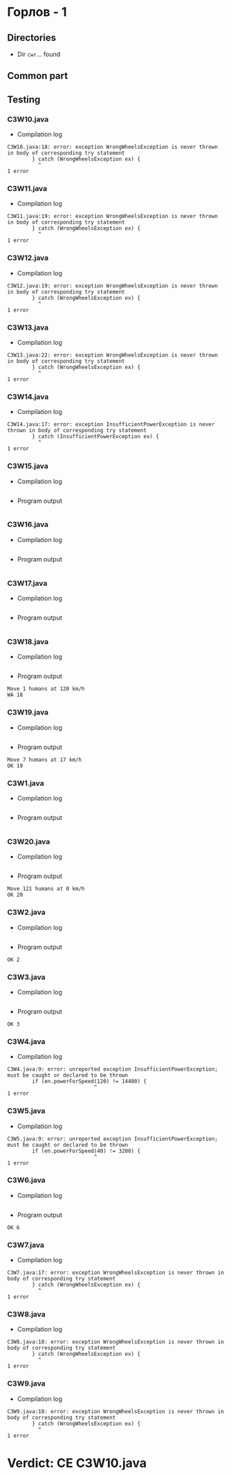 # Горлов - 1
## Directories
- Dir `cwr`... found
## Common part
## Testing

### C3W10.java

- Compilation log
```
C3W10.java:18: error: exception WrongWheelsException is never thrown in body of corresponding try statement
        } catch (WrongWheelsException ex) {
          ^
1 error

```

### C3W11.java

- Compilation log
```
C3W11.java:19: error: exception WrongWheelsException is never thrown in body of corresponding try statement
        } catch (WrongWheelsException ex) {
          ^
1 error

```

### C3W12.java

- Compilation log
```
C3W12.java:19: error: exception WrongWheelsException is never thrown in body of corresponding try statement
        } catch (WrongWheelsException ex) {
          ^
1 error

```

### C3W13.java

- Compilation log
```
C3W13.java:22: error: exception WrongWheelsException is never thrown in body of corresponding try statement
        } catch (WrongWheelsException ex) {
          ^
1 error

```

### C3W14.java

- Compilation log
```
C3W14.java:17: error: exception InsufficientPowerException is never thrown in body of corresponding try statement
        } catch (InsufficientPowerException ex) {
          ^
1 error

```

### C3W15.java

- Compilation log
```

```
- Program output
```

```

### C3W16.java

- Compilation log
```

```
- Program output
```

```

### C3W17.java

- Compilation log
```

```
- Program output
```

```

### C3W18.java

- Compilation log
```

```
- Program output
```
Move 1 humans at 120 km/h
WA 18

```

### C3W19.java

- Compilation log
```

```
- Program output
```
Move 7 humans at 17 km/h
OK 19

```

### C3W1.java

- Compilation log
```

```
- Program output
```

```

### C3W20.java

- Compilation log
```

```
- Program output
```
Move 121 humans at 0 km/h
OK 20

```

### C3W2.java

- Compilation log
```

```
- Program output
```
OK 2

```

### C3W3.java

- Compilation log
```

```
- Program output
```
OK 3

```

### C3W4.java

- Compilation log
```
C3W4.java:9: error: unreported exception InsufficientPowerException; must be caught or declared to be thrown
        if (en.powerForSpeed(120) != 14400) {
                            ^
1 error

```

### C3W5.java

- Compilation log
```
C3W5.java:9: error: unreported exception InsufficientPowerException; must be caught or declared to be thrown
        if (en.powerForSpeed(40) != 3200) {
                            ^
1 error

```

### C3W6.java

- Compilation log
```

```
- Program output
```
OK 6

```

### C3W7.java

- Compilation log
```
C3W7.java:17: error: exception WrongWheelsException is never thrown in body of corresponding try statement
        } catch (WrongWheelsException ex) {
          ^
1 error

```

### C3W8.java

- Compilation log
```
C3W8.java:18: error: exception WrongWheelsException is never thrown in body of corresponding try statement
        } catch (WrongWheelsException ex) {
          ^
1 error

```

### C3W9.java

- Compilation log
```
C3W9.java:18: error: exception WrongWheelsException is never thrown in body of corresponding try statement
        } catch (WrongWheelsException ex) {
          ^
1 error

```
# Verdict: CE C3W10.java
